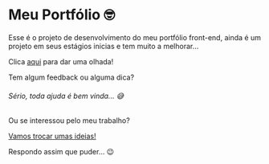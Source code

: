 # Meu Portfólio 🤓
 Esse é o projeto de desenvolvimento do meu portfólio front-end, ainda é um projeto em seus estágios inicias 
 e tem muito a melhorar...

 Clica <a href="https://mtptrindade.github.io/portfolio/scr/index.html" target="_blank">aqui</a> para dar uma olhada!

 Tem algum feedback ou alguma dica? 
 
 <h6>Sério, toda ajuda é bem vinda... 😅</h6>
 
 Ou se interessou pelo meu trabalho?

 <a href="https://api.whatsapp.com/send?phone=81998772694&text=Oi, eu sou o Matheus..." target="_blank">Vamos trocar umas ideias!</a>
 
 Respondo assim que puder... 😉 

 
